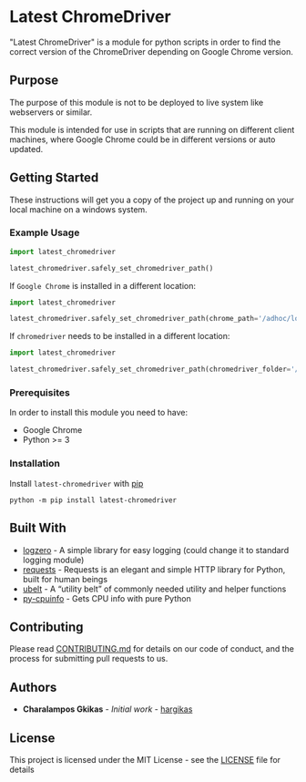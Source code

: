 # Latest ChromeDriver

"Latest ChromeDriver" is a module for python scripts in order to find the correct version of the ChromeDriver depending on Google Chrome version.

## Purpose

The purpose of this module is not to be deployed to live system like webservers or similar.

This module is intended for use in scripts that are running on different client machines, where Google Chrome could be in different versions or auto updated.

## Getting Started

These instructions will get you a copy of the project up and running on your local machine on a windows system.

### Example Usage

```python
import latest_chromedriver

latest_chromedriver.safely_set_chromedriver_path()
```

If `Google Chrome` is installed in a different location:

```python
import latest_chromedriver

latest_chromedriver.safely_set_chromedriver_path(chrome_path='/adhoc/locatation/googe-chrome')
```

If `chromedriver` needs to be installed in a different location:

```python
import latest_chromedriver

latest_chromedriver.safely_set_chromedriver_path(chromedriver_folder='/tmp')
```

### Prerequisites

In order to install this module you need to have:

* Google Chrome
* Python >= 3

### Installation

Install `latest-chromedriver` with [pip](https://pip.pypa.io)

```shell
python -m pip install latest-chromedriver
```

## Built With

* [logzero](https://logzero.readthedocs.io/en/latest/) - A simple library for easy logging (could change it to standard logging module)
* [requests](https://requests.readthedocs.io/en/latest/) - Requests is an elegant and simple HTTP library for Python, built for human beings
* [ubelt](https://ubelt.readthedocs.io/en/latest/ubelt.html) - A “utility belt” of commonly needed utility and helper functions
* [py-cpuinfo](https://github.com/workhorsy/py-cpuinfo) - Gets CPU info with pure Python

## Contributing

Please read [CONTRIBUTING.md](https://github.com/hargikas/latest-chromedriver/blob/main/CONTRIBUTING.md) for details on our code of conduct, and the process for submitting pull requests to us.

## Authors

* **Charalampos Gkikas** - *Initial work* - [hargikas](https://github.com/hargikas)

## License

This project is licensed under the MIT License - see the [LICENSE](https://github.com/hargikas/latest-chromedriver/blob/main/LICENSE) file for details
